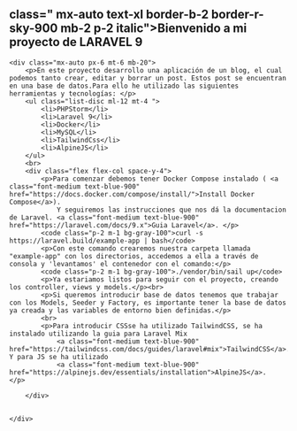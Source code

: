 ## class=" mx-auto text-xl border-b-2 border-r-sky-900 mb-2 p-2 italic">Bienvenido a mi proyecto de LARAVEL 9

    <div class="mx-auto px-6 mt-6 mb-20">
        <p>En este proyecto desarrollo una aplicación de un blog, el cual podemos tanto crear, editar y borrar un post. Estos post se encuentran en una base de datos.Para ello he utilizado las siguientes herramientas y tecnologías: </p>
        <ul class="list-disc ml-12 mt-4 ">
            <li>PHPStorm</li>
            <li>Laravel 9</li>
            <li>Docker</li>
            <li>MySQL</li>
            <li>TailwindCss</li>
            <li>AlpineJS</li>
        </ul>
        <br>
        <div class="flex flex-col space-y-4">
            <p>Para comenzar debemos tener Docker Compose instalado ( <a class="font-medium text-blue-900" href="https://docs.docker.com/compose/install/">Install Docker Compose</a>).
                Y seguiremos las instrucciones que nos dá la documentacion de Laravel. <a class="font-medium text-blue-900" href="https://laravel.com/docs/9.x">Guia Laravel</a>. </p>
            <code class="p-2 m-1 bg-gray-100">curl -s https://laravel.build/example-app | bash</code>
            <p>Con este comando crearemos nuestra carpeta llamada "example-app" con los directorios, accedemos a ella a través de consola y 'levantamos' el contenedor con el comando:</p>
            <code class="p-2 m-1 bg-gray-100">./vendor/bin/sail up</code>
            <p>Ya estariamos listos para seguir con el proyecto, creando los controller, views y models.</p><br>
            <p>Si queremos introducir base de datos tenemos que trabajar con los Models, Seeder y Factory, es importante tener la base de datos ya creada y las variables de entorno bien definidas.</p>
            <br>
            <p>Para introducir CSSse ha utilizado TailwindCSS, se ha instalado utilizando la guia para Laravel Mix
                <a class="font-medium text-blue-900" href="https://tailwindcss.com/docs/guides/laravel#mix">TailwindCSS</a>. Y para JS se ha utilizado
                <a class="font-medium text-blue-900" href="https://alpinejs.dev/essentials/installation">AlpineJS</a>.  </p>

        </div>


    </div>
